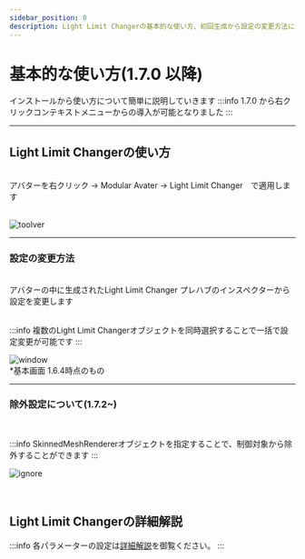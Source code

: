 ```yaml
---
sidebar_position: 0
description: Light Limit Changerの基本的な使い方、初回生成から設定の変更方法について解説しています。
---
```


# 基本的な使い方(1.7.0 以降)

インストールから使い方について簡単に説明していきます
:::info
1.7.0 から右クリックコンテキストメニューからの導入が可能となりました
:::

----
## Light Limit Changerの使い方
<br/>
アバターを右クリック → Modular Avater → Light Limit Changer　で適用します  
<br/>
<br/>

![toolver](/img/docs/howtouse/init.png)

----
### 設定の変更方法  
<br/>
アバターの中に生成されたLight Limit Changer プレハブのインスペクターから設定を変更します  
<br/>
<br/>

:::info
複数のLight Limit Changerオブジェクトを同時選択することで一括で設定変更が可能です
:::

![window](/img/docs/howtouse/setting.png)  
*基本画面 1.6.4時点のもの

----
### 除外設定について(1.7.2~)
<br/>

:::info
SkinnedMeshRendererオブジェクトを指定することで、制御対象から除外することができます
:::

![ignore](/img/docs/howtouse/ignore.png)

<br/>

## Light Limit Changerの詳細解説

:::info
各パラメーターの設定は[詳細解説](/docs/discription/disc_param)を御覧ください。
:::

